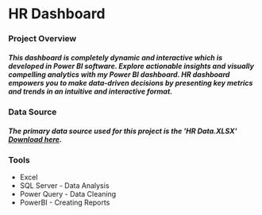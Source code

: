 # HR Dashboard

### Project Overview

##### This dashboard is completely dynamic and interactive which is developed in Power BI software. Explore actionable insights and visually compelling analytics with my Power BI dashboard. HR dashboard empowers you to make data-driven decisions by presenting key metrics and trends in an intuitive and interactive format.

### Data Source

##### The primary data source used for this project is the 'HR Data.XLSX' [Download here](https://shorturl.at/jC459).

### Tools

- Excel
- SQL Server - Data Analysis
- Power Query - Data Cleaning
- PowerBI - Creating Reports
